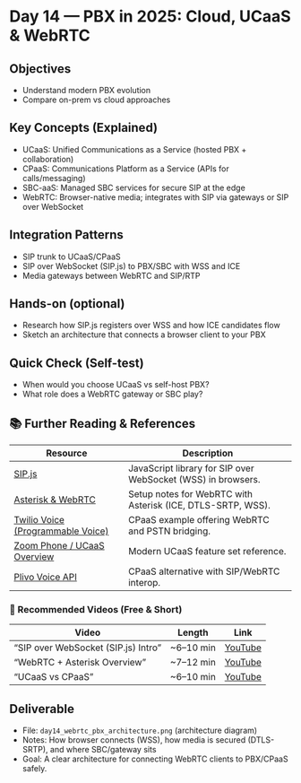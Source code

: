 # Day 14 — PBX in 2025: Cloud, UCaaS & WebRTC

## Objectives
- Understand modern PBX evolution
- Compare on-prem vs cloud approaches

## Key Concepts (Explained)
- UCaaS: Unified Communications as a Service (hosted PBX + collaboration)
- CPaaS: Communications Platform as a Service (APIs for calls/messaging)
- SBC-aaS: Managed SBC services for secure SIP at the edge
- WebRTC: Browser-native media; integrates with SIP via gateways or SIP over WebSocket

## Integration Patterns
- SIP trunk to UCaaS/CPaaS
- SIP over WebSocket (SIP.js) to PBX/SBC with WSS and ICE
- Media gateways between WebRTC and SIP/RTP

## Hands-on (optional)
- Research how SIP.js registers over WSS and how ICE candidates flow
- Sketch an architecture that connects a browser client to your PBX

## Quick Check (Self-test)
- When would you choose UCaaS vs self-host PBX?
- What role does a WebRTC gateway or SBC play?

## 📚 Further Reading & References

| Resource | Description |
|---|---|
| [SIP.js](https://sipjs.com) | JavaScript library for SIP over WebSocket (WSS) in browsers. |
| [Asterisk & WebRTC](https://wiki.asterisk.org/wiki/display/AST/WebRTC) | Setup notes for WebRTC with Asterisk (ICE, DTLS-SRTP, WSS). |
| [Twilio Voice (Programmable Voice)](https://www.twilio.com/voice) | CPaaS example offering WebRTC and PSTN bridging. |
| [Zoom Phone / UCaaS Overview](https://explore.zoom.us/en/zoom-phone/) | Modern UCaaS feature set reference. |
| [Plivo Voice API](https://www.plivo.com/voice/) | CPaaS alternative with SIP/WebRTC interop. |

### 🎥 Recommended Videos (Free & Short)

| Video | Length | Link |
|---|---|---|
| “SIP over WebSocket (SIP.js) Intro” | ~6–10 min | [YouTube](https://www.youtube.com/results?search_query=SIP+over+WebSocket+SIP.js) |
| “WebRTC + Asterisk Overview” | ~7–12 min | [YouTube](https://www.youtube.com/results?search_query=WebRTC+Asterisk+overview) |
| “UCaaS vs CPaaS” | ~6–10 min | [YouTube](https://www.youtube.com/results?search_query=UCaaS+vs+CPaaS) |

## Deliverable
- File: `day14_webrtc_pbx_architecture.png` (architecture diagram)
- Notes: How browser connects (WSS), how media is secured (DTLS-SRTP), and where SBC/gateway sits
- Goal: A clear architecture for connecting WebRTC clients to PBX/CPaaS safely.
